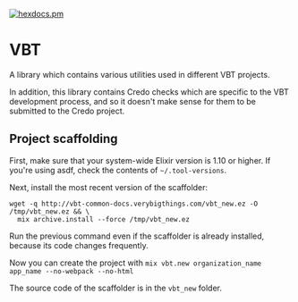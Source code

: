 [![hexdocs.pm](https://img.shields.io/badge/docs-latest-green.svg?style=flat-square)](http://vbt-common-docs.verybigthings.com)

# VBT

A library which contains various utilities used in different VBT projects.

In addition, this library contains Credo checks which are specific to the VBT development process, and so it doesn't make sense for them to be submitted to the Credo project.

## Project scaffolding

First, make sure that your system-wide Elixir version is 1.10 or higher. If you're using asdf, check the contents of `~/.tool-versions`.

Next, install the most recent version of the scaffolder:

```
wget -q http://vbt-common-docs.verybigthings.com/vbt_new.ez -O /tmp/vbt_new.ez && \
  mix archive.install --force /tmp/vbt_new.ez
```

Run the previous command even if the scaffolder is already installed, because its code changes frequently.

Now you can create the project with `mix vbt.new organization_name app_name --no-webpack --no-html`

The source code of the scaffolder is in the `vbt_new` folder.
